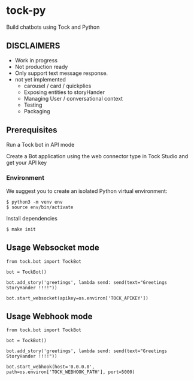 # tock-py

Build chatbots using Tock and Python

## DISCLAIMERS

 - Work in progress
 - Not production ready 
 - Only support text message response.
 - not yet implemented
    - carousel / card / quickplies
    - Exposing entities to storyHander
    - Managing User / conversational context
    - Testing
    - Packaging
    
## Prerequisites

Run a Tock bot in API mode

Create a Bot application using the web connector type in Tock Studio and get your API key

### Environment

We suggest you to create an isolated Python virtual environment:

    $ python3 -m venv env
    $ source env/bin/activate
    
Install dependencies

    $ make init


## Usage Websocket mode

    from tock.bot import TockBot

    bot = TockBot()

    bot.add_story('greetings', lambda send: send(text="Greetings StoryHander !!!!"))

    bot.start_websocket(apikey=os.environ['TOCK_APIKEY'])


## Usage Webhook mode

    from tock.bot import TockBot

    bot = TockBot()

    bot.add_story('greetings', lambda send: send(text="Greetings StoryHander !!!!"))

    bot.start_webhook(host='0.0.0.0', path=os.environ['TOCK_WEBHOOK_PATH'], port=5000)
